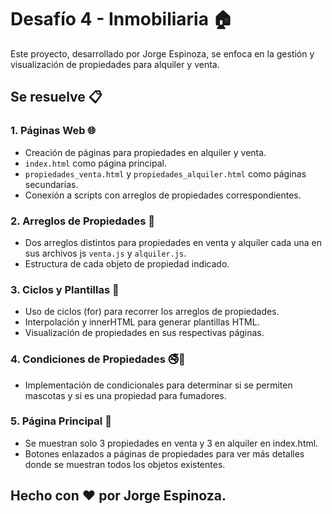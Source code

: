 # Desafío 4 - Inmobiliaria 🏠

Este proyecto, desarrollado por Jorge Espinoza, se enfoca en la gestión y visualización de propiedades para alquiler y venta.

## Se resuelve 📋

### 1. Páginas Web 🌐
- Creación de páginas para propiedades en alquiler y venta.
- `index.html` como página principal.
- `propiedades_venta.html` y `propiedades_alquiler.html` como páginas secundarias.
- Conexión a scripts con arreglos de propiedades correspondientes.

### 2. Arreglos de Propiedades 🏢
- Dos arreglos distintos para propiedades en venta y alquiler cada una en sus archivos js  `venta.js` y `alquiler.js`.
- Estructura de cada objeto de propiedad indicado.

### 3. Ciclos y Plantillas 🔄
- Uso de ciclos (for) para recorrer los arreglos de propiedades.
- Interpolación y innerHTML para generar plantillas HTML.
- Visualización de propiedades en sus respectivas páginas.

### 4. Condiciones de Propiedades 🚭🐾
- Implementación de condicionales para determinar si se permiten mascotas y si es una propiedad para fumadores.

### 5. Página Principal 🏡
- Se muestran solo 3 propiedades en venta y 3 en alquiler en index.html.
- Botones enlazados a páginas de propiedades para ver más detalles donde se muestran todos los objetos existentes.

## Hecho con ❤️ por Jorge Espinoza.
